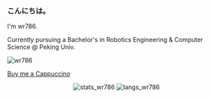 ### こんにちは。

I'm wr786.

Currently pursuing a Bachelor's in Robotics Engineering & Computer Science @ Peking Univ.

<p align="left"> <img src="https://komarev.com/ghpvc/?username=wr786&color=blueviolet" alt="wr786"/> </p>


[Buy me a Cappuccino](https://wr786.github.io/images/tmp/givememoney.png)

<div align="center">
  <img src="https://github-readme-stats.vercel.app/api?username=wr786&show_icons=true&icon_color=6600FF&title_color=6600FF" alt="stats_wr786">
  <img src="https://github-readme-stats.vercel.app/api/top-langs/?username=wr786&layout=compact&icon_color=6600FF&title_color=6600FF" alt="langs_wr786">
</div>
